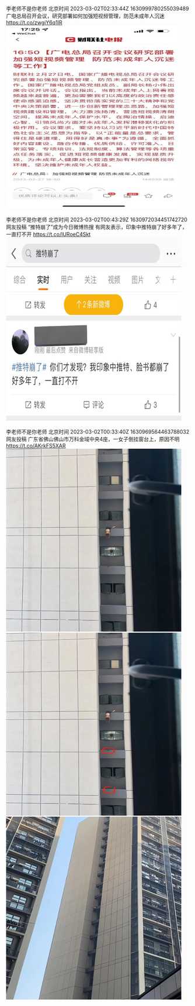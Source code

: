 李老师不是你老师 北京时间 2023-03-02T02:33:44Z 1630999780255039489<br>广电总局召开会议，研究部署如何加强短视频管理，防范未成年人沉迷 https://t.co/zwgiY6q1IR<br><img src='/temp/image/2023/w-Month-3/1630999780255039489_0.jpg' width='480' height='500'><br><br>李老师不是你老师 北京时间 2023-03-02T00:43:29Z 1630972034451742720<br>网友投稿
“推特崩了”成为今日微博热搜
有网友表示，印象中推特崩了好多年了，一直打不开 https://t.co/lURoeC4Skt<br><img src='/temp/image/2023/w-Month-3/1630972034451742720_0.jpg' width='480' height='500'><br><br>李老师不是你老师 北京时间 2023-03-02T00:33:40Z 1630969564463788032<br>网友投稿
广东省佛山佛山市万科金域中央4座，一女子倒挂窗台上，原因不明 https://t.co/AKrkFS5XAR<br><img src='/temp/image/2023/w-Month-3/1630969564463788032_0.jpg' width='480' height='500'><img src='/temp/image/2023/w-Month-3/1630969564463788032_1.jpg' width='480' height='500'><img src='/temp/image/2023/w-Month-3/1630969564463788032_2.jpg' width='480' height='500'><br><br>
